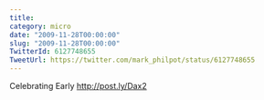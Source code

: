 ```yaml
---
title: 
category: micro
date: "2009-11-28T00:00:00"
slug: "2009-11-28T00:00:00"
TwitterId: 6127748655
TweetUrl: https://twitter.com/mark_philpot/status/6127748655
---
```


Celebrating Early http://post.ly/Dax2
